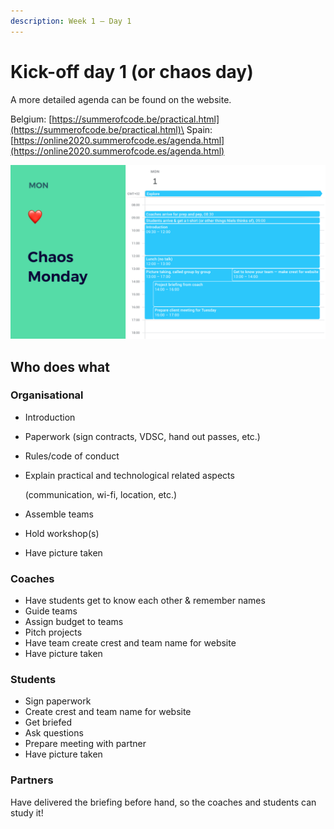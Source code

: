 ```yaml
---
description: Week 1 — Day 1
---
```


# Kick-off day 1 (or chaos day)

A more detailed agenda can be found on the website.

Belgium: [https://summerofcode.be/practical.html](https://summerofcode.be/practical.html)\
Spain: [https://online2020.summerofcode.es/agenda.html](https://online2020.summerofcode.es/agenda.html)

![An example of day of a lot of information](<../../.gitbook/assets/Screenshot 2019-06-17 at 21.48.08.png>)

## Who does what

### Organisational

* Introduction
* Paperwork (sign contracts, VDSC, hand out passes, etc.)
* Rules/code of conduct
*   Explain practical and technological related aspects

    (communication, wi-fi, location, etc.)
* Assemble teams
* Hold workshop(s)
* Have picture taken

### Coaches

* Have students get to know each other & remember names
* Guide teams
* Assign budget to teams
* Pitch projects
* Have team create crest and team name for website
* Have picture taken

### Students

* Sign paperwork
* Create crest and team name for website
* Get briefed
* Ask questions
* Prepare meeting with partner
* Have picture taken

### Partners

Have delivered the briefing before hand, so the coaches and students can study it!

